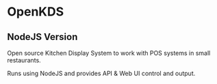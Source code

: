 # OpenKDS
## NodeJS Version
Open source Kitchen Display System to work with POS systems in small restaurants. 

Runs using NodeJS and provides API & Web UI control and output.
